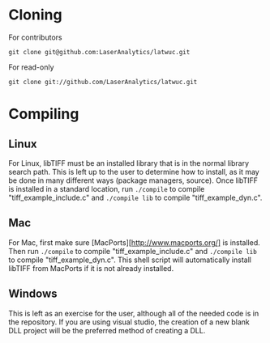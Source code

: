 Cloning
=======

For contributors

    git clone git@github.com:LaserAnalytics/latwuc.git

For read-only

    git clone git://github.com/LaserAnalytics/latwuc.git

Compiling
=========

Linux
-----

For Linux, libTIFF must be an installed library that is in the normal
library search path. This is left up to the user to determine how to
install, as it may be done in many different ways (package managers,
source). Once libTIFF is installed in a standard location, run `./compile`
to compile "tiff\_example\_include.c" and `./compile lib` to compile
"tiff\_example\_dyn.c".

Mac
---

For Mac, first make sure [MacPorts][http://www.macports.org/] is installed.
Then run `./compile` to compile "tiff\_example\_include.c" and `./compile
lib` to compile "tiff\_example\_dyn.c". This shell script will automatically
install libTIFF from MacPorts if it is not already installed.

Windows
-------

This is left as an exercise for the user, although all of the needed code is
in the repository. If you are using visual studio, the creation of a new blank
DLL project will be the preferred method of creating a DLL.

